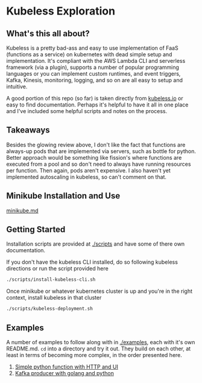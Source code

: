 # Kubeless Exploration

## What's this all about?
Kubeless is a pretty bad-ass and easy to use implementation of FaaS (functions as a service) on kubernetes with dead simple setup and implementation. It's compliant with the AWS Lambda CLI and serverless framework (via a plugin), supports a number of popular programming languages or you can implement custom runtimes, and event triggers, Kafka, Kinesis, monitoring, logging, and so on are all easy to setup and intuitive.

A good portion of this repo (so far) is taken directly from [kubeless.io](kubeless.io) or easy to find documentation. Perhaps it's helpful to have it all in one place and I've included some helpful scripts and notes on the process.

## Takeaways
Besides the glowing review above, I don't like the fact that functions are always-up pods that are implemented via servers, such as bottle for python. Better approach would be something like fission's where functions are executed from a pool and so don't need to always have running resources per function. Then again, pods aren't expensive. I also haven't yet implemented autoscaling in kubeless, so can't comment on that.  

## Minikube Installation and Use
[minikube.md](minikube.md)

## Getting Started
Installation scripts are provided at [./scripts](./scripts) and have some of there own documentation.

If you don't have the kubeless CLI installed, do so following kubeless directions or run the script provided here
```sh
./scripts/install-kubeless-cli.sh
```

Once minikube or whatever kubernetes cluster is up and you're in the right context, install kubeless in that cluster
```sh
./scripts/kubeless-deployment.sh
```

## Examples
A number of examples to follow along with in [./examples](./examples), each with it's own README.md. `cd` into a directory and try it out. They build on each other, at least in terms of becoming more complex, in the order presented here.

1. [Simple python function with HTTP and UI](examples/python/README.md)
1. [Kafka producer with golang and python](examples/kafka-producer-go-python/README.md)
